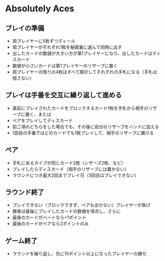 # Absolutely Aces

## プレイの準備
- 両プレイヤーに5枚ずつディール
- 両プレイヤーがぞれぞれ1枚を秘密裏に選んで同時に出す
- 出したカードの数値が大きい方が第1プレイヤーになり、出したカードはディスカード
- 数値が小さいカードは第1プレイヤーのリザーブに置く
- 両プレイヤーの残りの4枚はすべて開示してそれぞれの手札になる（手札は隠さない）

## プレイは手番を交互に繰り返して進める
- 直前にプレイされたカードをブロックするカード1枚を手札から相手のリザーブに置く、または
- ペアをプレイしてディスカード
- 前二項のどちらをした場合でも、その後に自分のリザーブをハンドに加える
- 1回目の手番ではどのカードでも1枚プレイして、相手のリザーブに置ける

## ペア
- 手札にあるタイプが同じカード2枚（シザーズ2枚、など）
- プレイしたらディスカード（相手のリザーブには置かない）
- ラウンドにつき最大2回までプレイ可（3回目はプレイできない）

## ラウンド終了
- プレイできない（ブロックできず、ペアも出せない）プレイヤーが負け
- 勝者は最後にプレイしたカードの数値を得点し、さらに
- 最後のカードがハートなら+1ポイント
- 最後のカードがペアなら2ポイントのみ

## ゲーム終了
- ラウンドを繰り返し、先に15ポイント以上になったプレイヤーの勝ち
